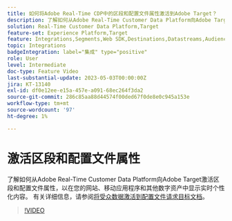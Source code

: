 ```yaml
---
title: 如何将Adobe Real-Time CDP中的区段和配置文件属性激活到Adobe Target？
description: 了解如何从Adobe Real-Time Customer Data Platform向Adobe Target激活区段和配置文件属性，以在您的网站、移动应用程序和其他数字资产中显示实时个性化内容。
solution: Real-Time Customer Data Platform,Target
feature-set: Experience Platform,Target
feature: Integrations,Segments,Web SDK,Destinations,Datastreams,Audiences,Experience Targeting
topic: Integrations
badgeIntegration: label="集成" type="positive"
role: User
level: Intermediate
doc-type: Feature Video
last-substantial-update: 2023-05-03T00:00:00Z
jira: KT-13140
exl-id: df0e12ee-e15a-457e-a091-68ec264f3da2
source-git-commit: 286c85aa88d44574f00ded67f0de8e0c945a153e
workflow-type: tm+mt
source-wordcount: '97'
ht-degree: 1%

---
```


# 激活区段和配置文件属性

了解如何从Adobe Real-Time Customer Data Platform向Adobe Target激活区段和配置文件属性，以在您的网站、移动应用程序和其他数字资产中显示实时个性化内容。 有关详细信息，请参阅[将受众数据激活到配置文件请求目标文档](https://experienceleague.adobe.com/docs/experience-platform/destinations/ui/activate/activate-profile-request-destinations.html?lang=zh-Hans)。


>[!VIDEO](https://video.tv.adobe.com/v/3447365/?learn=on&enablevpops&captions=chi_hans)
